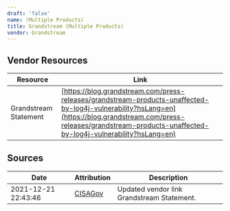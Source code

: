 ```yaml
---
draft: 'false'
name: (Multiple Products)
title: Grandstream (Multiple Products)
vendor: Grandstream
---
```


## Vendor Resources
| Resource | Link |
| --- | --- |
| Grandstream Statement | [https://blog.grandstream.com/press-releases/grandstream-products-unaffected-by-log4j-vulnerability?hsLang=en](https://blog.grandstream.com/press-releases/grandstream-products-unaffected-by-log4j-vulnerability?hsLang=en) |



## Sources
| Date | Attribution | Description |
| --- | --- | --- |
| 2021-12-21 22:43:46 | [CISAGov](https://raw.githubusercontent.com/cisagov/log4j-affected-db/develop/README.md) | Updated vendor link Grandstream Statement.  |
